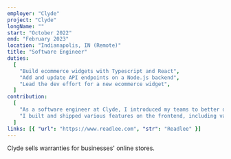 ```yaml
---
employer: "Clyde"
project: "Clyde"
longName: ""
start: "October 2022"
end: "February 2023"
location: "Indianapolis, IN (Remote)"
title: "Software Engineer"
duties:
  [
    "Build ecommerce widgets with Typescript and React",
    "Add and update API endpoints on a Node.js backend",
    "Lead the dev effort for a new ecommerce widget",
  ]
contribution:
  [
    "As a software engineer at Clyde, I introduced my teams to better development practices.",
    "I built and shipped various features on the frontend, including various widgets and modals to advertise and sell warranties.",
  ]
links: [{ "url": "https://www.readlee.com", "str": "Readlee" }]
---
```


Clyde sells warranties for businesses' online stores.
